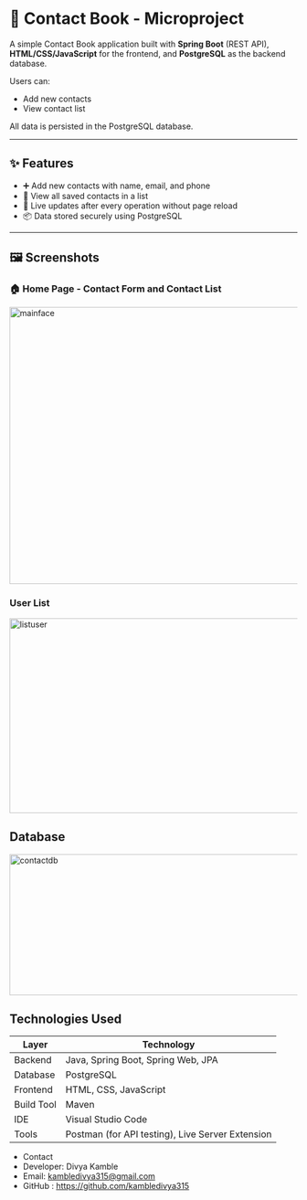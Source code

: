 # 📒 Contact Book - Microproject

A simple Contact Book application built with **Spring Boot** (REST API), **HTML/CSS/JavaScript** for the frontend, and **PostgreSQL** as the backend database.

Users can:
- Add new contacts
- View contact list

All data is persisted in the PostgreSQL database.

---

## ✨ Features

- ➕ Add new contacts with name, email, and phone
- 📃 View all saved contacts in a list
- 🔁 Live updates after every operation without page reload
- 📦 Data stored securely using PostgreSQL

---

## 🖼️ Screenshots

### 🏠 Home Page - Contact Form and Contact List

<img width="1167" height="485" alt="mainface" src="https://github.com/user-attachments/assets/6b163bac-5264-4d9f-9b19-c9734204c65f" />


### User List

<img width="947" height="341" alt="listuser" src="https://github.com/user-attachments/assets/d87cc848-9842-461f-bcf4-943815acd25b" />


## Database

<img width="816" height="247" alt="contactdb" src="https://github.com/user-attachments/assets/9b22db7b-37c3-4510-8205-c1232e2c735c" />


##  Technologies Used

| Layer        | Technology                                       |
|--------------|--------------------------------------------------|
| Backend      | Java, Spring Boot, Spring Web, JPA               |
| Database     | PostgreSQL                                       |
| Frontend     | HTML, CSS, JavaScript                            |
| Build Tool   | Maven                                            |
| IDE          | Visual Studio Code                               |
| Tools        | Postman (for API testing), Live Server Extension |

 
*  Contact
* Developer: Divya Kamble
* Email: kambledivya315@gmail.com
* GitHub : https://github.com/kambledivya315
